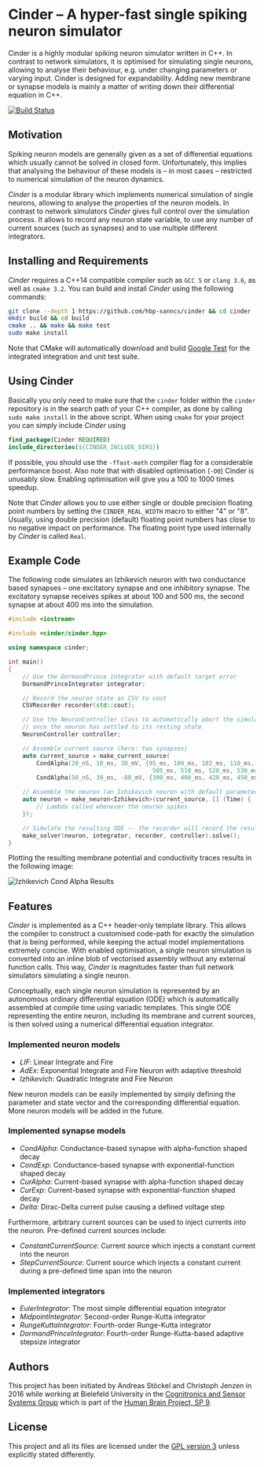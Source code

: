 # Cinder – A hyper-fast single spiking neuron simulator

Cinder is a highly modular spiking neuron simulator written in C++. In contrast
to network simulators, it is optimised for simulating single neurons,
allowing to analyse their behaviour, e.g. under changing parameters or varying
input. Cinder is designed for expandability. Adding new membrane or synapse
models is mainly a matter of writing down their differential equation in C++.

[![Build Status](https://travis-ci.org/hbp-sanncs/cinder.svg?branch=master)](https://travis-ci.org/hbp-sanncs/cinder)

## Motivation

Spiking neuron models are generally given as a set of differential equations
which usually cannot be solved in closed form. Unfortunately, this implies that
analysing the behaviour of these models is – in most cases – restricted to
numerical simulation of the neuron dynamics.

_Cinder_ is a modular library which implements numerical simulation of single
neurons, allowing to analyse the properties of the neuron models. In contrast
to network simulators _Cinder_ gives full control over the simulation process.
It allows to record any neuron state variable, to use any number of current
sources (such as synapses) and to use multiple different integrators.

## Installing and Requirements

_Cinder_ requires a C++14 compatible compiler such as `GCC 5` or `clang 3.6`,
as well as `cmake 3.2`. You can build and install _Cinder_ using the following
commands:

```bash
git clone --depth 1 https://github.com/hbp-sanncs/cinder && cd cinder
mkdir build && cd build
cmake .. && make && make test
sudo make install
```

Note that CMake will automatically download and build
[Google Test](https://github.com/google/googletest) for the integrated
integration and unit test suite.

## Using Cinder

Basically you only need to make sure that the `cinder` folder within the
`cinder` repository is in the search path of your C++ compiler, as done by
calling `sudo make install` in the above script. When using `cmake` for
your project you can simply include _Cinder_ using

```cmake
find_package(Cinder REQUIRED)
include_directories(${CINDER_INCLUDE_DIRS})
```

If possible, you should use the `-ffast-math` compiler flag for a considerable
performance boost. Also note that with disabled optimisation (`-O0`) Cinder is
unusably slow. Enabling optimisation will give you a 100 to 1000 times speedup.

Note that _Cinder_ allows you to use either single or double precision floating
point numbers by setting the `CINDER_REAL_WIDTH` macro to either "4" or "8".
Usually, using double precision (default) floating point numbers has close to no
negative impact on performance. The floating point type used internally by
_Cinder_ is called `Real`.

## Example Code

The following code simulates an Izhikevich neuron with two conductance based
synapses – one excitatory synapse and one inhibitory synapse. The excitatory
synapse receives spikes at about 100 and 500 ms, the second synapse at about
400 ms into the simulation.

```c++
#include <iostream>

#include <cinder/cinder.hpp>

using namespace cinder;

int main()
{
	// Use the DormandPrince integrator with default target error
	DormandPrinceIntegrator integrator;

	// Record the neuron state as CSV to cout
	CSVRecorder recorder(std::cout);

	// Use the NeuronController class to automatically abort the simulation
	// once the neuron has settled to its resting state
	NeuronController controller;

	// Assemble current source (here: two synapses)
	auto current_source = make_current_source(
	    CondAlpha(20_nS, 10_ms, 30_mV, {95_ms, 100_ms, 102_ms, 110_ms, 499_ms,
	                                     505_ms, 510_ms, 520_ms, 530_ms}),
	    CondAlpha(50_nS, 30_ms, -80_mV, {390_ms, 400_ms, 420_ms, 450_ms}));

	// Assemble the neuron (an Izhikevich neuron with default parameters)
	auto neuron = make_neuron<Izhikevich>(current_source, [] (Time) {
		// Lambda called whenever the neuron spikes
	});

	// Simulate the resulting ODE -- the recorder will record the results
	make_solver(neuron, integrator, recorder, controller).solve();
}
```

Plotting the resulting membrane potential and conductivity traces results in
the following image:

![Izhikevich Cond Alpha Results](https://raw.githubusercontent.com/hbp-sanncs/cinder/master/docs/izhikevich_cond_alpha.png "Result of the Izhikevich-Cond-Alpha example program")


## Features

_Cinder_ is implemented as a C++ header-only template library. This
allows the compiler to construct a customised code-path for exactly the
simulation that is being performed, while keeping the actual model
implementations extremely concise. With enabled optimisation, a single neuron
simulation is converted into an inline blob of vectorised assembly without any
external function calls. This way, _Cinder_ is magnitudes faster than full
network simulators simulating a single neuron.

Conceptually, each single neuron simulation is represented by an autonomous
ordinary differential equation (ODE) which is automatically assembled at compile
time using variadic templates. This single ODE representing the entire neuron,
including its membrane and current sources, is then solved using a numerical
differential equation integrator.

### Implemented neuron models

* _LIF_: Linear Integrate and Fire
* _AdEx_: Exponential Integrate and Fire Neuron with adaptive threshold
* _Izhikevich_: Quadratic Integrate and Fire Neuron

New neuron models can be easily implemented by simply defining the parameter and
state vector and the corresponding differential equation. More neuron models
will be added in the future.

### Implemented synapse models

* _CondAlpha_: Conductance-based synapse with alpha-function shaped decay
* _CondExp_: Conductance-based synapse with exponential-function shaped decay
* _CurAlpha_: Current-based synapse with alpha-function shaped decay
* _CurExp_: Current-based synapse with exponential-function shaped decay
* _Delta_: Dirac-Delta current pulse causing a defined voltage step

Furthermore, arbitrary current sources can be used to inject currents into the
neuron. Pre-defined current sources include:

* _ConstantCurrentSource_: Current source which injects a constant current into
the neuron
* _StepCurrentSource_: Current source which injects a constant current during a
pre-defined time span into the neuron

### Implemented integrators

* _EulerIntegrator_: The most simple differential equation integrator
* _MidpointIntegrator_: Second-order Runge-Kutta integrator
* _RungeKuttaIntegrator_: Fourth-order Runge-Kutta integrator
* _DormandPrinceIntegrator_: Fourth-order Runge-Kutta-based adaptive stepsize integrator

## Authors

This project has been initiated by Andreas Stöckel and Christoph Jenzen in 2016 while working
at Bielefeld University in the [Cognitronics and Sensor Systems Group](http://www.ks.cit-ec.uni-bielefeld.de/) which is
part of the [Human Brain Project, SP 9](https://www.humanbrainproject.eu/neuromorphic-computing-platform).

## License

This project and all its files are licensed under the
[GPL version 3](http://www.gnu.org/licenses/gpl.txt) unless explicitly stated
differently.
